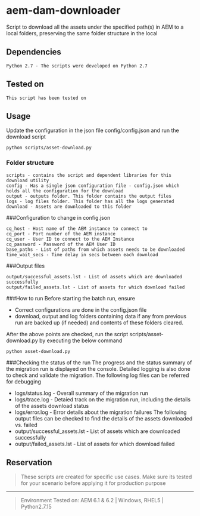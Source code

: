 # aem-dam-downloader							
Script to download all the assets under the specified path(s) in AEM to a local folders, preserving the same folder structure in the local 

## Dependencies
```
Python 2.7 - The scripts were developed on Python 2.7
```

## Tested on
```
This script has been tested on 
```

## Usage

Update the configuration in the json file config/config.json and run the download script 
```
python scripts/asset-download.py
```

### Folder structure
```
scripts - contains the script and dependent libraries for this download utility
config - Has a single json configuration file - config.json which holds all the configuration for the download
output - outputs folder. This folder contains the output files  
logs - log files folder. This folder has all the logs generated
download - Assets are downloaded to this folder 
```

###Configuration to change in config.json
```
cq_host - Host name of the AEM instance to connect to 
cq_port - Port number of the AEM instance
cq_user - User ID to connect to the AEM Instance	
cq_password - Password of the AEM User ID
base_paths - List of paths from which assets needs to be downloaded
time_wait_secs - Time delay in secs between each download 
```

###Output files
```
output/successful_assets.lst - List of assets which are downloaded successfully
output/failed_assets.lst - List of assets for which download failed
```

###How to run
Before starting the batch run, ensure
+ Correct configurations are done in the config.json file 
+ download, output and log folders containing data if any from previous run are backed up (if needed) and contents of these folders cleared.  

After the above points are checked, run the script scripts/asset-download.py by executing the below command 
```
python asset-download.py 
```

###Checking the status of the run
The progress and the status summary of the migration run is displayed on the console. 
Detailed logging is also done to check and validate the migration. 
The following log files can be referred for debugging
+ logs/status.log - Overall summary of the migration run
+ logs/trace.log - Detaied track on the migration run, including the details of the assets download status
+ logs/error.log - Error details about the migration failures
The following output files can be checked to find the details of the assets downloaded vs. failed
+ output/successful_assets.lst - List of assets which are downloaded successfully
+ output/failed_assets.lst - List of assets for which download failed

## Reservation
> These scripts are created for specific use cases. Make sure its tested for your scenario before applying it for production purpose

---
> Environment Tested on:  AEM 6.1 & 6.2 | Windows, RHEL5 | Python2.7.15

